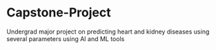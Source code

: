 # Capstone-Project
Undergrad major project on predicting heart and kidney diseases using several parameters using AI and ML tools
